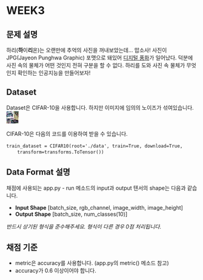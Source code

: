 # WEEK3

## 문제 설명
하리(**하**이**리**온)는 오랜만에 추억의 사진을 꺼내보았는데... 맙소사! 사진이 JPG(Jayeon Punghwa Graphic) 포맷으로 돼있어 [디지털 풍화](https://namu.wiki/w/%EB%94%94%EC%A7%80%ED%84%B8%20%ED%92%8D%ED%99%94)가 일어났다. 덕분에 사진 속의 물체가 어떤 것인지 전혀 구분을 할 수 없다. 하리를 도와 사진 속 물체가 무엇인지 확인하는 인공지능을 만들어보자!

## Dataset
Dataset은 CIFAR-10을 사용합니다. 하지만 이미지에 임의의 노이즈가 섞여있습니다.  
![디지털 풍화 예시](yeshi.jpg)

CIFAR-10은 다음의 코드를 이용하여 받을 수 있습니다.

```
train_dataset = CIFAR10(root='./data', train=True, download=True, 
    transform=transforms.ToTensor())
```

## Data Format 설명
채점에 사용되는 app.py - run 메소드의 input과 output 텐서의 shape는 다음과 같습니다.
- **Input Shape** [batch_size, rgb_channel, image_width, image_height]
- **Output Shape** [batch_size, num_classes(10)]

*반드시 상기된 형식을 준수해주세요. 형식이 다른 경우 0점 처리됩니다.*

## 채점 기준
- metric은 accuracy를 사용합니다. (app.py의 metric() 메소드 참고)
- accuracy가 0.6 이상이어야 합니다.